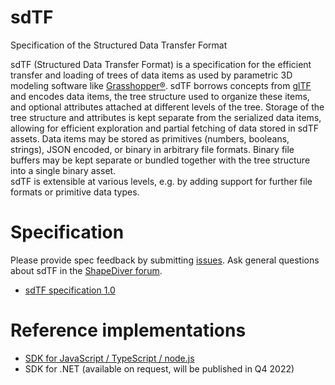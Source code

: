 # sdTF
Specification of the Structured Data Transfer Format

sdTF (Structured Data Transfer Format) is a specification for the efficient transfer and loading of trees of data items as used by parametric 3D modeling software like [Grasshopper®](https://www.grasshopper3d.com/). 
sdTF borrows concepts from [glTF](https://github.com/KhronosGroup/glTF) and encodes data items, the tree structure used to organize these items, and optional attributes attached at different levels of the tree. 
Storage of the tree structure and attributes is kept separate from the serialized data items, allowing for efficient exploration and partial fetching of data stored in sdTF assets. 
Data items may be stored as primitives (numbers, booleans, strings), JSON encoded, or binary in arbitrary file formats. Binary file buffers may be kept separate or bundled together with the tree structure into a single binary asset.  
sdTF is extensible at various levels, e.g. by adding support for further file formats or primitive data types. 

# Specification

Please provide spec feedback by submitting [issues](https://github.com/shapediver/sdTF/issues). Ask general questions about sdTF in the [ShapeDiver forum](https://forum.shapediver.com/). 

  * [sdTF specification 1.0](specification/1.0/README.md)

# Reference implementations

  * [SDK for JavaScript / TypeScript / node.js](https://www.npmjs.com/package/@shapediver/sdk.sdtf-v1)
  * SDK for .NET (available on request, will be published in Q4 2022)
